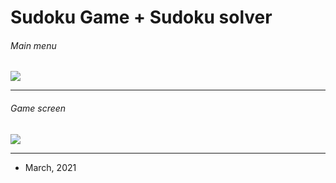 # Sudoku Game + Sudoku solver

###### Main menu
[![](https://i.imgur.com/hlf5X7W.png)](https://i.imgur.com/hlf5X7W.png)

------------

###### Game screen
[![](https://i.imgur.com/YoiBxvp.png)](https://i.imgur.com/YoiBxvp.png)

------------

- March, 2021
